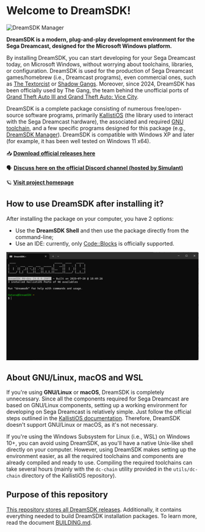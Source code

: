 # Welcome to DreamSDK!

![DreamSDK Manager](rsrc/readme/dreamsdk.png)

**DreamSDK is a modern, plug-and-play development environment for the Sega
Dreamcast, designed for the Microsoft Windows platform.**

By installing DreamSDK, you can start developing for your Sega Dreamcast today,
on Microsoft Windows, without worrying about toolchains, libraries, or
configuration. DreamSDK is used for the production of Sega Dreamcast
games/homebrew (i.e., Dreamcast programs), even commercial ones, such as
[The Textorcist](https://gamefairy.io/product/textorcist-dreamcast-limited-to-666/)
or [Shadow Gangs](https://www.kickstarter.com/projects/jkmcorp/shadow-gangs-dreamcast-version).
Moreover, since 2024, DreamSDK has been officially used by The Gang, the team
behind the unofficial ports of [Grand Theft Auto III and Grand Theft Auto: Vice City](https://dca3.net/).

DreamSDK is a complete package consisting of numerous free/open-source software
programs, primarily [KallistiOS](http://gamedev.allusion.net/softprj/kos/) (the
library used to interact with the Sega Dreamcast hardware), the associated and
required [GNU toolchain](https://en.wikipedia.org/wiki/GNU_toolchain), and a few
specific programs designed for this package (e.g., [DreamSDK Manager](https://github.com/dreamsdk/manager)).
DreamSDK is compatible with Windows XP and later (for example, it has been well
tested on Windows 11 x64).

📥 [**Download official releases here**](https://github.com/dreamsdk/dreamsdk/releases)

🗣️ [**Discuss here on the official Discord channel (hosted by Simulant)**](https://discord.gg/K2uyFtjAZ2)

🪐 [**Visit project homepage**](https://www.dreamsdk.org/)

## How to use DreamSDK after installing it?

After installing the package on your computer, you have 2 options:

* Use the **DreamSDK Shell** and then use the package directly from the
  command-line;
* Use an IDE: currently, only [Code::Blocks](http://codeblocks.org/) is 
  officially supported.

![DreamSDK Manager](rsrc/readme/shell.png)

## About GNU/Linux, macOS and WSL

If you're using **GNU/Linux** or **macOS**, DreamSDK is completely unnecessary.
Since all the components required for Sega Dreamcast are based on GNU/Linux
components, setting up a working environment for developing on Sega Dreamcast
is relatively simple. Just follow the official steps outlined in the 
[KallistiOS documentation](https://kos-docs.dreamcast.wiki/).
Therefore, DreamSDK doesn't support GNU/Linux or macOS, as it's not necessary.

If you're using the Windows Subsystem for Linux (i.e., WSL) on Windows 10+, you
can avoid using DreamSDK, as you'll have a native Unix-like shell directly on
your computer. However, using DreamSDK makes setting up the environment easier,
as all the required toolchains and components are already compiled and ready to
use. Compiling the required toolchains can take several hours (mainly with the
`dc-chain` utility provided in the `utils/dc-chain` directory of the KallistiOS
repository).

## Purpose of this repository

[This repository stores all DreamSDK releases](https://github.com/dreamsdk/dreamsdk/releases).
Additionally, it contains everything needed to build DreamSDK installation
packages. To learn more, read the document [BUILDING.md](BUILDING.md).




